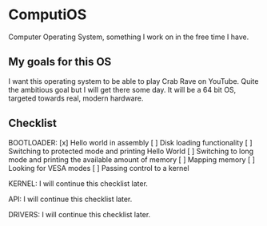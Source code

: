 # ComputiOS
Computer Operating System, something I work on in the free time I have. 

## My goals for this OS
I want this operating system to be able to play Crab Rave on YouTube. Quite the ambitious goal but I will get there some day. It will be a 64 bit OS, targeted towards real, modern hardware.

## Checklist
BOOTLOADER:
[x] Hello world in assembly
[ ] Disk loading functionality
[ ] Switching to protected mode and printing Hello World
[ ] Switching to long mode and printing the available amount of memory
[ ] Mapping memory
[ ] Looking for VESA modes
[ ] Passing control to a kernel

KERNEL:
I will continue this checklist later.

API:
I will continue this checklist later.

DRIVERS:
I will continue this checklist later.

